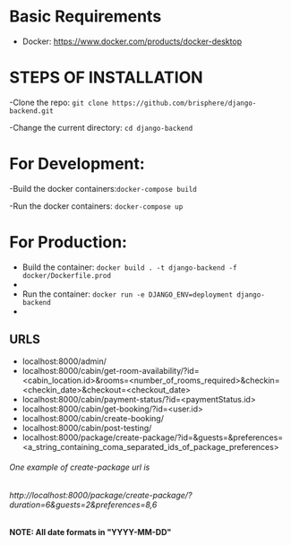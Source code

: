 # Basic Requirements
- Docker:  https://www.docker.com/products/docker-desktop

# STEPS OF INSTALLATION

-Clone the repo: ```git clone https://github.com/brisphere/django-backend.git```

-Change the current directory: ```cd django-backend ```

  # For Development:
  -Build the docker containers:``` docker-compose build ``` 
  
  -Run the docker containers: ``` docker-compose up ```
  
  # For Production:
  - Build the container: ```docker build . -t django-backend -f docker/Dockerfile.prod```
  - 
  - Run the container: ```docker run -e DJANGO_ENV=deployment django-backend```
  - 
## URLS
- localhost:8000/admin/
- localhost:8000/cabin/get-room-availability/?id=<cabin_location.id>&rooms=<number_of_rooms_required>&checkin=<checkin_date>&checkout=<checkout_date>
- localhost:8000/cabin/payment-status/?id=<paymentStatus.id>
- localhost:8000/cabin/get-booking/?id=<user.id>
- localhost:8000/cabin/create-booking/
- localhost:8000/cabin/post-testing/
- localhost:8000/package/create-package/?id=<duration>&guests=<guests>&preferences=<a_string_containing_coma_separated_ids_of_package_preferences>

###### One example of create-package url is
###### http://localhost:8000/package/create-package/?duration=6&guests=2&preferences=8,6


#### NOTE: All date formats in "YYYY-MM-DD"
